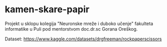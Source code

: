 # kamen-skare-papir

Projekt u sklopu kolegija "Neuronske mreže i duboko učenje" fakulteta informatike u Puli pod mentorstvom doc.dr.sc Gorana Oreškog.

Dataset: https://www.kaggle.com/datasets/drgfreeman/rockpaperscissors
